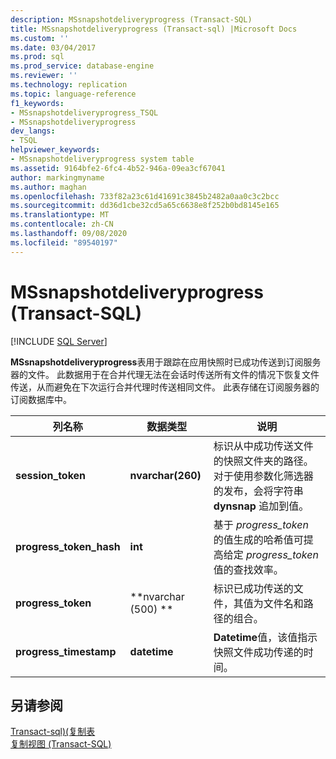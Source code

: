 ```yaml
---
description: MSsnapshotdeliveryprogress (Transact-SQL)
title: MSsnapshotdeliveryprogress (Transact-sql) |Microsoft Docs
ms.custom: ''
ms.date: 03/04/2017
ms.prod: sql
ms.prod_service: database-engine
ms.reviewer: ''
ms.technology: replication
ms.topic: language-reference
f1_keywords:
- MSsnapshotdeliveryprogress_TSQL
- MSsnapshotdeliveryprogress
dev_langs:
- TSQL
helpviewer_keywords:
- MSsnapshotdeliveryprogress system table
ms.assetid: 9164bfe2-6fc4-4b52-946a-09ea3cf67041
author: markingmyname
ms.author: maghan
ms.openlocfilehash: 733f82a23c61d41691c3845b2482a0aa0c3c2bcc
ms.sourcegitcommit: dd36d1cbe32cd5a65c6638e8f252b0bd8145e165
ms.translationtype: MT
ms.contentlocale: zh-CN
ms.lasthandoff: 09/08/2020
ms.locfileid: "89540197"
---
```

# <a name="mssnapshotdeliveryprogress-transact-sql"></a>MSsnapshotdeliveryprogress (Transact-SQL)
[!INCLUDE [SQL Server](../../includes/applies-to-version/sqlserver.md)]

  **MSsnapshotdeliveryprogress**表用于跟踪在应用快照时已成功传送到订阅服务器的文件。 此数据用于在合并代理无法在会话时传送所有文件的情况下恢复文件传送，从而避免在下次运行合并代理时传送相同文件。 此表存储在订阅服务器的订阅数据库中。  
  
|列名称|数据类型|说明|  
|-----------------|---------------|-----------------|  
|**session_token**|**nvarchar(260)**|标识从中成功传送文件的快照文件夹的路径。 对于使用参数化筛选器的发布，会将字符串 **dynsnap** 追加到值。|  
|**progress_token_hash**|**int**|基于 *progress_token* 的值生成的哈希值可提高给定 *progress_token* 值的查找效率。|  
|**progress_token**|**nvarchar (500) **|标识已成功传送的文件，其值为文件名和路径的组合。|  
|**progress_timestamp**|**datetime**|**Datetime**值，该值指示快照文件成功传递的时间。|  
  
## <a name="see-also"></a>另请参阅  
 [Transact-sql&#41;&#40;复制表 ](../../relational-databases/system-tables/replication-tables-transact-sql.md)   
 [复制视图 (Transact-SQL)](../../relational-databases/system-views/replication-views-transact-sql.md)  
  
  
